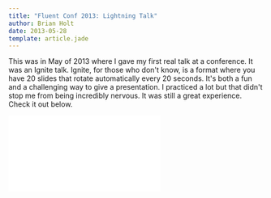 ```yaml
---
title: "Fluent Conf 2013: Lightning Talk"
author: Brian Holt
date: 2013-05-28
template: article.jade
---
```


This was in May of 2013 where I gave my first real talk at a conference. It was an Ignite talk. Ignite, for those who don't know, is a format where you have 20 slides that rotate automatically every 20 seconds. It's both a fun and a challenging way to give a presentation. I practiced a lot but that didn't stop me from being incredibly nervous. It was still a great experience. Check it out below.

<span class="more"></span>

<div class="videoWrapper">
  <iframe src="//www.youtube-nocookie.com/embed/vVQd8U3kV00?rel=0" frameborder="0" allowfullscreen></iframe>
</div>
